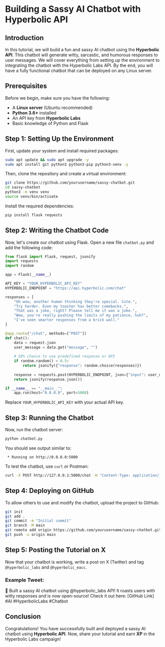 # Building a Sassy AI Chatbot with Hyperbolic API

## Introduction
In this tutorial, we will build a fun and sassy AI chatbot using the **Hyperbolic API**. This chatbot will generate witty, sarcastic, and humorous responses to user messages. We will cover everything from setting up the environment to integrating the chatbot with the Hyperbolic Labs API. By the end, you will have a fully functional chatbot that can be deployed on any Linux server.

## Prerequisites
Before we begin, make sure you have the following:
- A **Linux server** (Ubuntu recommended)
- **Python 3.6+** installed
- An API key from **Hyperbolic Labs**
- Basic knowledge of Python and Flask

## Step 1: Setting Up the Environment
First, update your system and install required packages:

```bash
sudo apt update && sudo apt upgrade -y
sudo apt install git python3 python3-pip python3-venv -y
```

Then, clone the repository and create a virtual environment:

```bash
git clone https://github.com/yourusername/sassy-chatbot.git
cd sassy-chatbot
python3 -m venv venv
source venv/bin/activate
```

Install the required dependencies:

```bash
pip install flask requests
```

## Step 2: Writing the Chatbot Code
Now, let's create our chatbot using Flask. Open a new file `chatbot.py` and add the following code:

```python
from flask import Flask, request, jsonify
import requests
import random

app = Flask(__name__)

API_KEY = "YOUR_HYPERBOLIC_API_KEY"
HYPERBOLIC_ENDPOINT = "https://api.hyperbolic.com/chat"

responses = [
    "Oh wow, another human thinking they're special. Cute.",
    "Try harder. Even my toaster has better comebacks.",
    "That was a joke, right? Please tell me it was a joke.",
    "Wow, you're really pushing the limits of my patience, huh?",
    "I've seen smarter responses from a brick wall."
]

@app.route("/chat", methods=["POST"])
def chat():
    data = request.json
    user_message = data.get("message", "")
    
    # 50% chance to use predefined response or API
    if random.random() < 0.5:
        return jsonify({"response": random.choice(responses)})
    
    response = requests.post(HYPERBOLIC_ENDPOINT, json={"input": user_message}, headers={"Authorization": f"Bearer {API_KEY}"})
    return jsonify(response.json())

if __name__ == "__main__":
    app.run(host="0.0.0.0", port=5000)
```

Replace `YOUR_HYPERBOLIC_API_KEY` with your actual API key.

## Step 3: Running the Chatbot
Now, run the chatbot server:

```bash
python chatbot.py
```

You should see output similar to:

```
 * Running on http://0.0.0.0:5000
```

To test the chatbot, use `curl` or Postman:

```bash
curl -X POST http://127.0.0.1:5000/chat -H "Content-Type: application/json" -d '{"message": "Roast me!"}'
```

## Step 4: Deploying on GitHub
To allow others to use and modify the chatbot, upload the project to GitHub:

```bash
git init
git add .
git commit -m "Initial commit"
git branch -M main
git remote add origin https://github.com/yourusername/sassy-chatbot.git
git push -u origin main
```

## Step 5: Posting the Tutorial on X
Now that your chatbot is working, write a post on X (Twitter) and tag `@hyperbolic_labs` and `@hyperbolic_eacc`.

### Example Tweet:
🚀 Built a sassy AI chatbot using @hyperbolic_labs API! It roasts users with witty responses and is now open-source! Check it out here: [GitHub Link] #AI #HyperbolicLabs #Chatbot

## Conclusion
Congratulations! You have successfully built and deployed a sassy AI chatbot using **Hyperbolic API**. Now, share your tutorial and earn **XP** in the Hyperbolic Labs campaign!

